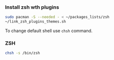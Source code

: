 ### Install zsh wth plugins

```sh
sudo pacman -S --needed - < ~/packages_lists/zsh
~/link_zsh_plugins_themes.sh
```


To change default shell use `chsh` command.

### ZSH
```sh
chsh -s /bin/zsh
```
